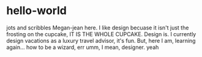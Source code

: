 # hello-world
jots and scribbles 
Megan-jean here. I like design becuase it isn't just the frosting on the cupcake, IT IS THE WHOLE CUPCAKE. Design is. I currently design vacations as a luxury travel advisor, it's fun. But, here I am, learning again... how to be a wizard, err umm, I mean, designer. yeah 
